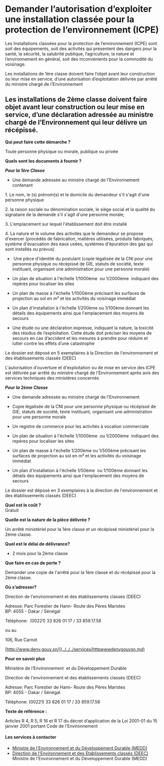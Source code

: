 # Demander l’autorisation d’exploiter une installation classée pour la protection de l’environnement (ICPE)

Les Installations classées pour la protection de l’environnement (ICPE) sont soit des équipements, soit des activités qui présentent des dangers pour la santé, la sécurité, la salubrité publique, l’agriculture, la nature et l’environnement en général, soit des inconvénients pour la commodité du voisinage.  
  
Les installations de 1ère classe doivent faire l’objet avant leur construction ou leur mise en service, d’une autorisation d’exploitation délivrée par arrêté du ministre chargé de l’Environnement  
  
Les installations de 2ème classe doivent faire objet avant leur construction ou leur mise en service, d’une déclaration adressée au ministre chargé de l’Environnement qui leur délivre un récépissé.
--------------------------------------------------------------------------------------------------------------------------------------------------------------------------------------------------------------------------------------------------------------------------------------------------------------------------------------------------------------------------------------------------------------------------------------------------------------------------------------------------------------------------------------------------------------------------------------------------------------------------------------------------------------------------------------------------------------------------------------

**Qui peut faire cette démarche ?**

Toute personne physique ou morale, publique ou privée

**Quels sont les documents à fournir ?**  
  
_**Pour la 1ère Classe**_

*   Une demande adressée au ministre chargé de l'Environnement contenant

1\. Le nom, le (s) prénom(s) et le domicile du demandeur s'il s'agit d'une     personne physique

2\. la raison sociale ou dénomination sociale, le siège social et la qualité du signataire de la demande s'il s'agit d'une personne morale;

3\. L'emplacement sur lequel l'établissement doit être installé

4\. La nature et le volume des activités que le demandeur se propose d'exercer (procédés de fabrication, matières utilisées, produits fabriqués, système d'évacuation des eaux usées, systèmes d'épuration des gaz qui sont installés ou prévus)

*    Une pièce d'identité du postulant (copie légalisée de la CNI pour une personne physique ou récépissé de GIE, statuts de société, texte instituant, organisant une administration pour une personne morale)

*   Un plan de situation à l'échelle 1/1000ème  ou 1/2000ème  indiquant des repères pour localiser les sites

*   Un plan de masse à l'échelle 1/1000ème précisant les surfaces de projection au sol en m² et les activités du voisinage immédiat

*   Un plan d'installation à l'échelle 1/200ème ou 1/100ème donnant les détails des équipements ainsi que l'emplacement des moyens de secours

*   Une étude ou une déclaration expresse, indiquant la nature, la toxicité des résidus de l’exploitation. Cette étude doit préciser les moyens de secours en cas d’accident et les mesures à prendre pour réduire et lutter contre les effets d’une catastrophe

Le dossier est déposé en 5 exemplaires à la Direction de l'environnement et des établissements classés (DEEC)  
  
L'autorisation d'ouverture et d'exploitation ou de mise en service des ICPE est délivrée par arrêté du ministre chargé de l'Environnement après avis des services techniques des ministères concernés  
  

_**Pour la 2ème Classe**_

*   Une demande adressée au ministre chargé de l'Environnement

*   Copie légalisée de la CNI pour une personne physique ou récépissé de GIE, statuts de société, texte instituant, organisant une administration pour une personne morale

*   Un registre de commerce pour les activités à vocation commerciale

*   Un plan de situation à l'échelle 1/1000ème  ou 1/2000ème  indiquant des repères pour localiser les sites

*   Un plan de masse à l'échelle 1/200ème ou 1/500ème précisant les surfaces de projection au sol en m² et les activités du voisinage immédiat

*   Un plan d'installation à l'échelle 1/50ème  ou 1/100ème donnant les détails des équipements ainsi que l'emplacement des moyens de secours

Le dossier est déposé en 3 exemplaires à la direction de l'environnement et des établissements classés (DEEC)  
  
**Quel est le coût ?**  
Gratuit

**Quelle est la nature de la pièce délivrée ?**

Un arrêté ministériel pour la 1ère classe et un récépissé ministériel pour la 2ème classe.

**Quel est le délai de délivrance?**

*   2 mois pour la 2ème classe

**Que faire en cas de perte ?**

Demander une copie de l'arrêté pour la 1ère classe et du récépissé pour la 2ème classe.

**Où s’adresser?**

Direction de l'environnement et des établissements classés (DEEC)

Adresse: Parc Forestier de Hann- Route des Pères Maristes  
BP: 4055 - Dakar / Sénégal

Téléphone:  (00221) 33 826 01 17 / 33 859.17.58

ou au

106, Rue Carnot

[http://www.denv.gouv.sn/](../../../services/httpwwwdenvgouvsn.md)

**Pour en savoir plus**

Ministère de l’Environnement  et du Développement Durable

Direction de l'environnement et des établissements classés (DEEC)

Adresse: Parc Forestier de Hann- Route des Pères Maristes  
BP: 4055 - Dakar / Sénégal

Téléphone: (00221) 33 826 01 17 / 33 859.17.58

**Texte de référence :**

Articles R 4, R 5, R 16 et R 17 du décret d’application de la Loi 2001-01 du 15 janvier 2001 portant Code de l'Environnement

#### Les services à contacter

*   [Ministre de l'Environnement et du Développement Durable (MEDD)](../../../services/ministre-de-lenvironnement-et-du-developpement-durable-medd.md)
*   [Direction de l'Environnement et des Etablissements classés (DEEC)](../../../services/direction-de-lenvironnement-et-des-etablissements-classes-deec.md) Ministre de l'Environnement et du Développement Durable (MEDD)